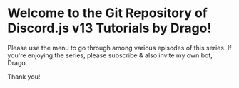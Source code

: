 # Welcome to the Git Repository of Discord.js v13 Tutorials by Drago!

Please use the menu to go through among various episodes of this series. If you're enjoying the series, please subscribe & also invite my own bot, Drago.

Thank you!
